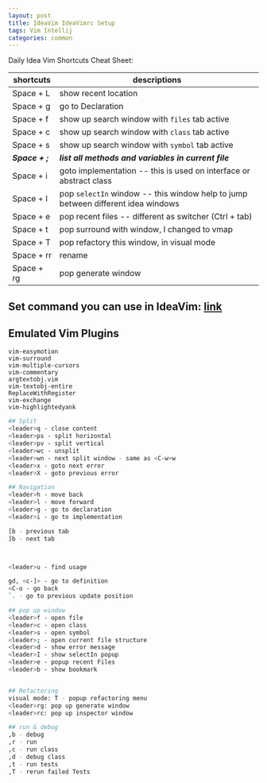```yaml
---
layout: post
title: IdeaVim IdeaVimrc Setup
tags: Vim Intellij
categories: common
---
```


Daily Idea Vim Shortcuts Cheat Sheet:

| shortcuts  | descriptions   |
|---|---|
| Space + L  | show recent location  |
| Space + g  | go to Declaration|
| Space + f  | show up search window with  `files` tab active |
| Space + c  | show up search window with `class` tab active |
| Space + s  | show up search window with `symbol` tab active |
| ***Space + ;***  | ***list all methods and variables in current file*** |
| Space + i  | goto implementation -- this is used on interface or abstract class |
| Space + I  | pop `selectIn` window -- this window help to jump between different idea windows |
| Space + e  | pop recent files -- different as switcher (Ctrl + tab)|
| Space + t  | pop surround with window, I changed to vmap |
| Space + T  | pop refactory this window, in visual mode |
| Space + rr  | rename |
| Space + rg  | pop generate window|

## Set command you can use in IdeaVim: [link](https://github.com/JetBrains/ideavim/wiki/%22set%22-commands)

## Emulated Vim Plugins
    
    vim-easymotion
    vim-surround
    vim-multiple-cursors
    vim-commentary
    argtextobj.vim
    vim-textobj-entire
    ReplaceWithRegister
    vim-exchange
    vim-highlightedyank

~~~bash
## Split
<leader>q - close content
<leader>ps - split horizontal
<leader>pv - split vertical
<leader>wc - unsplit
<leader>wn - next split window - same as <C-w>w
<leader>x - goto next error
<leader>X - goto previous error

## Navigation
<leader>h - move back
<leader>l - move forward
<leader>g - go to declaration
<leader>i - go to implementation

[b - previous tab
]b - next tab



<leader>u - find usage

gd, <c-]> - go to definition
<C-o - go back
`. - go to previous update position

## pop up window
<leader>f - open file
<leader>c - open class
<leader>s - open symbol
<leader>; - open current file structure
<leader>d - show error message
<leader>I - show selectIn popup
<leader>e - popup recent Files
<leader>b - show bookmark 


## Refactoring
visual mode: T - popup refactoring menu
<leader>rg: pop up generate window
<leader>rc: pop up inspector window

## run & debug
,b - debug
,r - run 
,c - run class
,d - debug class
,t - run tests
,T - rerun failed Tests
~~~
